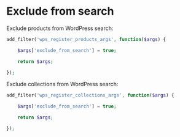 # Exclude from search

Exclude products from WordPress search:

```php
add_filter('wps_register_products_args', function($args) {

    $args['exclude_from_search'] = true;

    return $args;

});
```

Exclude collections from WordPress search:

```php
add_filter('wps_register_collections_args', function($args) {

    $args['exclude_from_search'] = true;

    return $args;

});
```
